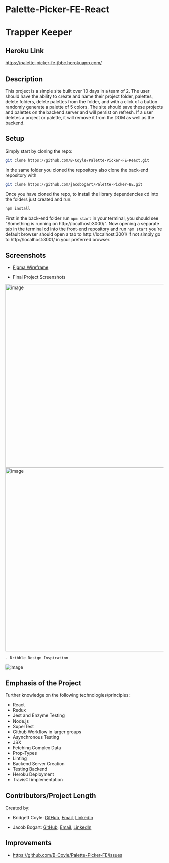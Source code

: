 # Palette-Picker-FE-React

# Trapper Keeper

## Heroku Link

https://palette-picker-fe-jbbc.herokuapp.com/

## Description

This project is a simple site built over 10 days in a team of 2. The user should have the ability to create and name their project folder, palettes, delete folders, delete palettes from the folder, and with a click of a button randomly generate a palette of 5 colors. The site should save these projects and palettes on the backend server and will persist on refresh. If a user deletes a project or palette, it will remove it from the DOM as well as the backend. 

## Setup

Simply start by cloning the repo:

```bash
git clone https://github.com/B-Coyle/Palette-Picker-FE-React.git
```

In the same folder you cloned the repository also clone the back-end repository with 

```bash
git clone https://github.com/jacobogart/Palette-Picker-BE.git
```

Once you have cloned the repo, to install the library dependencies cd into the folders just created and run:

```bash
npm install
```

First in the back-end folder run `npm start` in your terminal, you should see "Something is running on http://localhost:3000/".  Now opening a separate tab in the terminal cd into the front-end repository and run `npm start` you're default browser should open a tab to http://localhost:3001/ if not simply go to http://localhost:3001/ in your preferred browser.

## Screenshots

  - <a href="https://www.figma.com/file/a3BnYCua8fLKju2cgACM5BQI/Palette-Picker?node-id=0%3A1">Figma Wireframe</a>

  - Final Project Screenshots
  
<img width="583" alt="image" src='https://i.postimg.cc/pr4tYsgy/localhost-3002-4.png'>
<img width="583" alt="image" src='https://i.postimg.cc/7LtDZPmg/localhost-3002-5.png'>

    - Dribble Design Inspiration 
<img widt='583' alt='image' src='https://i.postimg.cc/Wb9K0q6J/palette-picker-dribble.png'>



## Emphasis of the Project

Further knowledge on the following technologies/principles:

- React
- Redux
- Jest and Enzyme Testing
- Node.js
- SuperTest
- Github Workflow in larger groups
- Asynchronous Testing
- JSX
- Fetching Complex Data
- Prop-Types
- Linting
- Backend Server Creation
- Testing Backend 
- Heroku Deployment
- TravisCI implementation

## Contributors/Project Length

Created by:
- Bridgett Coyle: [GitHub](https://github.com/B-Coyle), 
                [Email](mailto:bacoyle0409@gmail.com),
                [LinkedIn](https://www.linkedin.com/in/bridgett-coyle-6640bb54/)

- Jacob Bogart: [GitHub](https://github.com/jacobogart),
                [Email](mailto:jacobogart@gmail.com),
                [LinkedIn](https://www.linkedin.com/in/jacobogart/)


## Improvements

- https://github.com/B-Coyle/Palette-Picker-FE/issues
